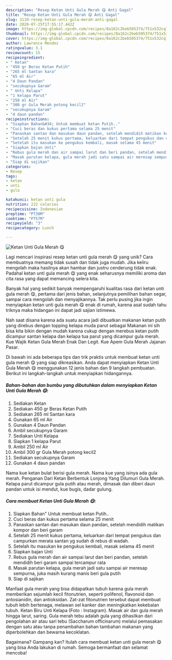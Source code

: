 ```yaml
---
description: "Resep Ketan Unti Gula Merah 😋 Anti Gagal"
title: "Resep Ketan Unti Gula Merah 😋 Anti Gagal"
slug: 3110-resep-ketan-unti-gula-merah-anti-gagal
date: 2020-07-25T17:55:17.442Z
image: https://img-global.cpcdn.com/recipes/8a162c2beb505374/751x532cq70/ketan-unti-gula-merah-😋-foto-resep-utama.jpg
thumbnail: https://img-global.cpcdn.com/recipes/8a162c2beb505374/751x532cq70/ketan-unti-gula-merah-😋-foto-resep-utama.jpg
cover: https://img-global.cpcdn.com/recipes/8a162c2beb505374/751x532cq70/ketan-unti-gula-merah-😋-foto-resep-utama.jpg
author: Lawrence Mendez
ratingvalue: 3.1
reviewcount: 15
recipeingredient:
- " Ketan"
- "450 gr Beras Ketan Putih"
- "265 ml Santan kara"
- "65 ml Air"
- "4 Daun Pandan"
- "secukupnya Garam"
- " Unti Kelapa"
- "1 kelapa Parut"
- "250 ml Air"
- "300 gr Gula Merah potong kecil2"
- "secukupnya Garam"
- "4 daun pandan"
recipeinstructions:
- "Siapkan Bahan&#34; Untuk membuat ketan Putih.."
- "Cuci beras dan kukus pertama selama 25 menit"
- "Panaskan santan dan masukan daun pandan, setelah mendidih matikan kompor dan beri garam"
- "Setelah 25 menit kukus pertama, keluarkan dari tempat pengukus dan campurkan merata santan yg sudah di rebus di wadah."
- "Setelah itu masukan ke pengukus kembali, masak selama 45 menit"
- "Siapkan bajan Unti"
- "Rebus gula merah dan air sampai larut dan beri pandan, setelah mendidih beri garam sampai tercampur rata"
- "Masak parutan kelapa, gula merah jadi satu sampai air meresap sempurna, juka masih kurang manis beri gula putih"
- "Siap di sajikan"
categories:
- Resep
tags:
- ketan
- unti
- gula

katakunci: ketan unti gula 
nutrition: 222 calories
recipecuisine: Indonesian
preptime: "PT30M"
cooktime: "PT57M"
recipeyield: "3"
recipecategory: Lunch

---
```



![Ketan Unti Gula Merah 😋](https://img-global.cpcdn.com/recipes/8a162c2beb505374/751x532cq70/ketan-unti-gula-merah-😋-foto-resep-utama.jpg)

Lagi mencari inspirasi resep ketan unti gula merah 😋 yang unik? Cara membuatnya memang tidak susah dan tidak juga mudah. Jika keliru mengolah maka hasilnya akan hambar dan justru cenderung tidak enak. Padahal ketan unti gula merah 😋 yang enak seharusnya memiliki aroma dan cita rasa yang dapat memancing selera kita.

Banyak hal yang sedikit banyak mempengaruhi kualitas rasa dari ketan unti gula merah 😋, pertama dari jenis bahan, selanjutnya pemilihan bahan segar, sampai cara mengolah dan menyajikannya. Tak perlu pusing jika ingin menyiapkan ketan unti gula merah 😋 enak di rumah, karena asal sudah tahu triknya maka hidangan ini dapat jadi sajian istimewa.

Nah saat disana karena ada suatu acara jadi dibuatkan makanan ketan putih yang direbus dengan topping kelapa muda parut sebagai Makanan ini sih bisa kita bikin dengan mudah karena cukup dengan merebus ketan putih dicampur santan kelapa dan kelapa tua parut yang dicampur gula merah. Kue Wajik Ketan Gula Merah Enak Dan Legit. Kue Apem Gula Merah Jajanan Pasar.


Di bawah ini ada beberapa tips dan trik praktis untuk membuat ketan unti gula merah 😋 yang siap dikreasikan. Anda dapat menyiapkan Ketan Unti Gula Merah 😋 menggunakan 12 jenis bahan dan 9 langkah pembuatan. Berikut ini langkah-langkah untuk menyiapkan hidangannya.

<!--inarticleads1-->

##### Bahan-bahan dan bumbu yang dibutuhkan dalam menyiapkan Ketan Unti Gula Merah 😋:

1. Sediakan  Ketan
1. Sediakan 450 gr Beras Ketan Putih
1. Sediakan 265 ml Santan kara
1. Gunakan 65 ml Air
1. Gunakan 4 Daun Pandan
1. Ambil secukupnya Garam
1. Sediakan  Unti Kelapa
1. Siapkan 1 kelapa Parut
1. Ambil 250 ml Air
1. Ambil 300 gr Gula Merah potong kecil2
1. Sediakan secukupnya Garam
1. Gunakan 4 daun pandan


Nama kue ketan bulat berisi gula merah. Nama kue yang isinya ada gula merah. Penganan Dari Ketan Berbentuk Lonjong Yang Dilumuri Gula Merah. Kelapa parut dicampur gula putih atau merah, dimasak dan diberi daun pandan untuk isi mendut, kue bugis, dadar gulung. 

<!--inarticleads2-->

##### Cara membuat Ketan Unti Gula Merah 😋:

1. Siapkan Bahan&#34; Untuk membuat ketan Putih..
1. Cuci beras dan kukus pertama selama 25 menit
1. Panaskan santan dan masukan daun pandan, setelah mendidih matikan kompor dan beri garam
1. Setelah 25 menit kukus pertama, keluarkan dari tempat pengukus dan campurkan merata santan yg sudah di rebus di wadah.
1. Setelah itu masukan ke pengukus kembali, masak selama 45 menit
1. Siapkan bajan Unti
1. Rebus gula merah dan air sampai larut dan beri pandan, setelah mendidih beri garam sampai tercampur rata
1. Masak parutan kelapa, gula merah jadi satu sampai air meresap sempurna, juka masih kurang manis beri gula putih
1. Siap di sajikan


Manfaat gula merah yang bisa didapatkan tubuh karena gula merah memberikan sejumlah kecil fitonutrien, seperti polifenol, flavonoid dan antosianidin, dan antioksidan. Zat-zat fitonutrien tersebut dapat membuat tubuh lebih bertenaga, melawan sel kanker dan meningkatkan kekebalan tubuh. Ketan Biru Unti Kelapa (Foto : Instagram). Masak air dan gula merah hingga larut, saring. Gula merah tebu adalah gula yang dihasilkan dari pengolahan air atau sari tebu (Saccharum officinarum) melalui pemasakan dengan satu atau tanpa penambahan bahan tambahan makanan yang diperbolehkan dan bewarna kecoklatan. 

Bagaimana? Gampang kan? Itulah cara membuat ketan unti gula merah 😋 yang bisa Anda lakukan di rumah. Semoga bermanfaat dan selamat mencoba!
